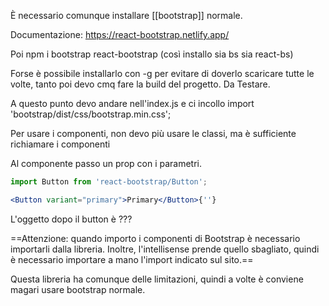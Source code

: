 È necessario comunque installare [[bootstrap]] normale.

Documentazione: https://react-bootstrap.netlify.app/

Poi npm i bootstrap react-bootstrap (così installo sia bs sia react-bs)

Forse è possibile installarlo con -g per evitare di doverlo scaricare tutte le volte, tanto poi devo cmq fare la build del progetto.
Da Testare.

A questo punto devo andare nell'index.js e ci incollo 
import 'bootstrap/dist/css/bootstrap.min.css';

Per usare i componenti, non devo più usare le classi, ma è sufficiente richiamare i componenti

Al componente passo un prop con i parametri.
```jsx
import Button from 'react-bootstrap/Button';

<Button variant="primary">Primary</Button>{''}
```

L'oggetto dopo il button è ???

==Attenzione: quando importo i componenti di Bootstrap è necessario importarli dalla libreria. Inoltre, l'intellisense prende quello sbagliato, quindi è necessario importare a mano l'import indicato sul sito.==

Questa libreria ha comunque delle limitazioni, quindi a volte  è conviene magari usare bootstrap normale.